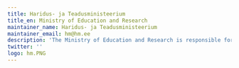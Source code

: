 ```yaml
---
title: Haridus- ja Teadusministeerium
title_en: Ministry of Education and Research
maintainer_name: Haridus- ja Teadusministeerium
maintainer_email: hm@hm.ee
description: 'The Ministry of Education and Research is responsible for the planning of education, research, youth and language related national policies and, in conjunction thereof, managing the fields of pre-primary, basic, general upper secondary, vocational secondary, higher, hobby and adult education, organising research and development activities, youth work and special youth work, and compiling drafts of corresponding legal acts.'
twitter: ''
logo: hm.PNG
---
```

